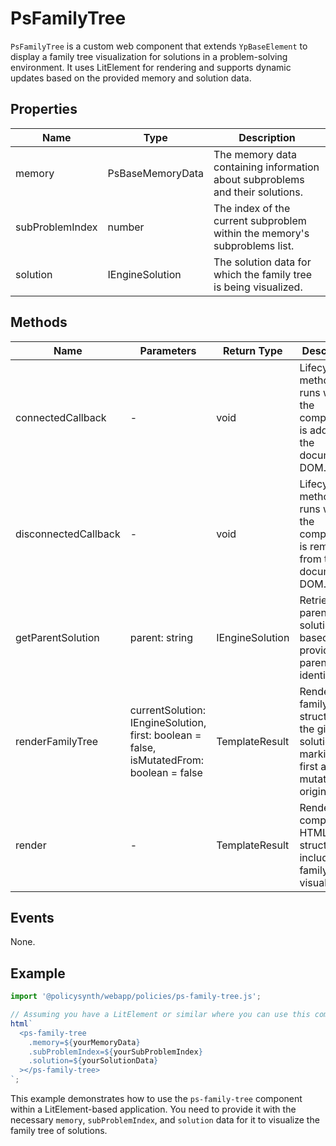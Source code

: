 # PsFamilyTree

`PsFamilyTree` is a custom web component that extends `YpBaseElement` to display a family tree visualization for solutions in a problem-solving environment. It uses LitElement for rendering and supports dynamic updates based on the provided memory and solution data.

## Properties

| Name             | Type                | Description                                                                 |
|------------------|---------------------|-----------------------------------------------------------------------------|
| memory           | PsBaseMemoryData    | The memory data containing information about subproblems and their solutions. |
| subProblemIndex  | number              | The index of the current subproblem within the memory's subproblems list.   |
| solution         | IEngineSolution     | The solution data for which the family tree is being visualized.            |

## Methods

| Name               | Parameters                  | Return Type       | Description                                                                                   |
|--------------------|-----------------------------|-------------------|-----------------------------------------------------------------------------------------------|
| connectedCallback  | -                           | void              | Lifecycle method that runs when the component is added to the document's DOM.                 |
| disconnectedCallback | -                         | void              | Lifecycle method that runs when the component is removed from the document's DOM.             |
| getParentSolution  | parent: string              | IEngineSolution   | Retrieves the parent solution based on the provided parent string identifier.                 |
| renderFamilyTree   | currentSolution: IEngineSolution, first: boolean = false, isMutatedFrom: boolean = false | TemplateResult | Renders the family tree structure for the given solution, marking the first and mutation origins. |
| render             | -                           | TemplateResult    | Renders the component's HTML structure, including the family tree visualization.              |

## Events

None.

## Example

```typescript
import '@policysynth/webapp/policies/ps-family-tree.js';

// Assuming you have a LitElement or similar where you can use this component
html`
  <ps-family-tree
    .memory=${yourMemoryData}
    .subProblemIndex=${yourSubProblemIndex}
    .solution=${yourSolutionData}
  ></ps-family-tree>
`;
```

This example demonstrates how to use the `ps-family-tree` component within a LitElement-based application. You need to provide it with the necessary `memory`, `subProblemIndex`, and `solution` data for it to visualize the family tree of solutions.